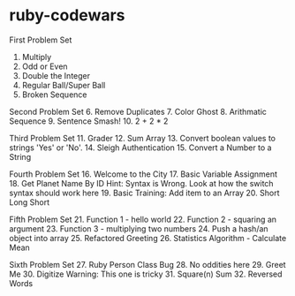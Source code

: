 # ruby-codewars

First Problem Set
1. Multiply
2. Odd or Even
3. Double the Integer
4. Regular Ball/Super Ball
5. Broken Sequence

Second Problem Set
6. Remove Duplicates
7. Color Ghost
8. Arithmatic Sequence
9. Sentence Smash!
10. 2 + 2 * 2

Third Problem Set
11. Grader
12. Sum Array
13. Convert boolean values to strings 'Yes' or 'No'.
14. Sleigh Authentication
15. Convert a Number to a String

Fourth Problem Set
16. Welcome to the City
17. Basic Variable Assignment
18. Get Planet Name By ID Hint: Syntax is Wrong. Look at how the switch syntax should work here
19. Basic Training: Add item to an Array
20. Short Long Short

Fifth Problem Set
21. Function 1 - hello world
22. Function 2 - squaring an argument
23. Function 3 - multiplying two numbers
24. Push a hash/an object into array
25. Refactored Greeting
26. Statistics Algorithm - Calculate Mean

Sixth Problem Set
27. Ruby Person Class Bug
28. No oddities here
29. Greet Me
30. Digitize Warning: This one is tricky
31. Square(n) Sum
32. Reversed Words